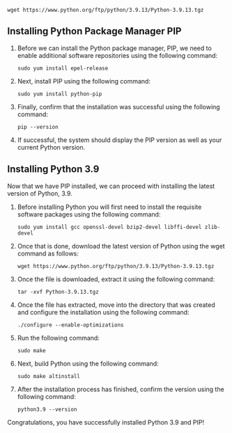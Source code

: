 

```shell
wget https://www.python.org/ftp/python/3.9.13/Python-3.9.13.tgz
```



## Installing Python Package Manager PIP

1. Before we can install the Python package manager, PIP, we need to enable additional software repositories using the following command:

   

   ```shell
   sudo yum install epel-release
   ```

2. Next, install PIP using the following command:

   

   ```shell
   sudo yum install python-pip
   ```

3. Finally, confirm that the installation was successful using the following command:

   

   ```shell
   pip --version
   ```

4. If successful, the system should display the PIP version as well as your current Python version.

## Installing Python 3.9 

Now that we have PIP installed, we can proceed with installing the latest version of Python, 3.9. 

1. Before installing Python you will first need to install the requisite software packages using the following command: 

   

   ```shell
   sudo yum install gcc openssl-devel bzip2-devel libffi-devel zlib-devel
   ```

2. Once that is done, download the latest version of Python using the wget command as follows:

   

   ```shell
   wget https://www.python.org/ftp/python/3.9.13/Python-3.9.13.tgz
   ```

3. Once the file is downloaded, extract it using the following command:

   

   ```shell
   tar -xvf Python-3.9.13.tgz
   ```

4. Once the file has extracted, move into the directory that was created and configure the installation using the following command:

   

   ```shell
   ./configure --enable-optimizations
   ```

5. Run the following command:

   

   ```shell
   sudo make
   ```

6. Next, build Python using the following command:

   

   ```shell
   sudo make altinstall
   ```

7. After the installation process has finished, confirm the version using the following command:

   

   ```shell
   python3.9 --version
   ```

Congratulations, you have successfully installed Python 3.9 and PIP!